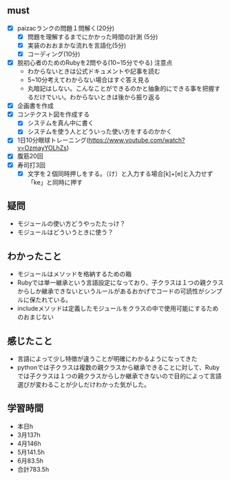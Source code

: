 

## must
- [x] paizacランクの問題１問解く(20分)
  - [x] 問題を理解するまでにかかった時間の計測 (5分)
  - [x] 実装のおおまかな流れを言語化(5分)
  - [x] コーディング(10分)
- [x] 脱初心者のためのRubyを2問やる(10~15分でやる)
  注意点
   -  わからないときは公式ドキュメントや記事を読む
   -  5~10分考えてわからない場合はすぐ答え見る
   -  丸暗記はしない。こんなことができるのかと抽象的にできる事を把握するだけでいい。わからないときは後から振り返る  
- [x] 企画書を作成
- [x] コンテクスト図を作成する
  - [x] システムを真ん中に書く
  - [x] システムを使う人とどういった使い方をするのかかく
- [x] 1日10分眼球トレーニング(https://www.youtube.com/watch?v=OzmayYOLhZs)
- [x] 腹筋20回
- [x] 寿司打3回
  - [x] 文字を２個同時押しをする。（け）と入力する場合[k]+[e]と入力せず「ke」と同時に押す

## 疑問
- モジュールの使い方どうやったたっけ？
- モジュールはどういうときに使う？

## わかったこと
- モジュールはメソッドを格納するための箱
- Rubyでは単一継承という言語設定になっており、子クラスは１つの親クラスからしか継承できないというルールがあるおかげでコードの可読性がシンプルに保たれている。
- includeメソッドは定義したモジュールをクラスの中で使用可能にするためのおまじない
## 感じたこと
- 言語によって少し特徴が違うことが明確にわかるようになってきた   
- pythonでは子クラスは複数の親クラスから継承できることに対して、Rubyでは子クラスは１つの親クラスからしか継承できないので目的によって言語選びが変わることが少しだけわかった気がした。

## 学習時間
  - 本日h
  - 3月137h
  - 4月146h
  - 5月141.5h
  - 6月83.5h　
  - 合計783.5h
    

